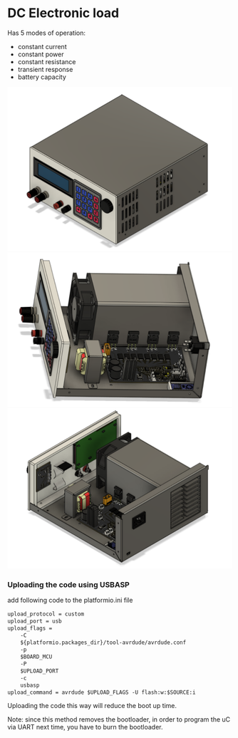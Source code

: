 # DC Electronic load

Has 5 modes of operation:
- constant current
- constant power
- constant resistance
- transient response
- battery capacity

<p align="center">
  <img src="/images/load_assembled.png" />
  <img src="/images/insides.png" />
  <img src="/images/insides_rear.png" />
</p>

### Uploading the code using USBASP
add following code to the platformio.ini file

    upload_protocol = custom
    upload_port = usb
    upload_flags = 
        -C
        ${platformio.packages_dir}/tool-avrdude/avrdude.conf
        -p
        $BOARD_MCU
        -P
        $UPLOAD_PORT
        -c
        usbasp
    upload_command = avrdude $UPLOAD_FLAGS -U flash:w:$SOURCE:i

Uploading the code this way will reduce the boot up time.

Note: since this method removes the bootloader, in order to program the uC via UART next time,
    you have to burn the bootloader.